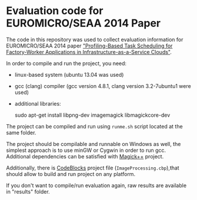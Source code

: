 # Evaluation code for EUROMICRO/SEAA 2014 Paper

The code in this repository was used to collect evaluation information for EUROMICRO/SEAA 2014 paper ["Profiling-Based Task Scheduling for Factory-Worker Applications in Infrastructure-as-a-Service Clouds"](http://www.infosys.tuwien.ac.at/staff/phdschool/rstzab/papers/SEAA2014_Profiling-based%20task%20scheduling.pdf).

In order to compile and run the project, you need:

* linux-based system (ubuntu 13.04 was used)
* gcc (clang) compiler (gcc version 4.8.1, clang version 3.2-7ubuntu1 were used)
* additional libraries:
	
    sudo apt-get install libpng-dev imagemagick libmagickcore-dev

The project can be compiled and run using `runme.sh` script located at the same folder.

The project should be compilable and runnable on Windows as well, 
the simplest approach is to use minGW or Cygwin in order to run gcc.
Additional dependencies can be satisfied with 
[Magick++](http://www.imagemagick.org/Magick++/) project.

Additionally, there is [CodeBlocks](http://www.codeblocks.org) project file (`ImageProcessing.cbp`),that should allow to build and run project on any platform.

If you don't want to compile/run evaluation again, raw results are available in "results" folder.
